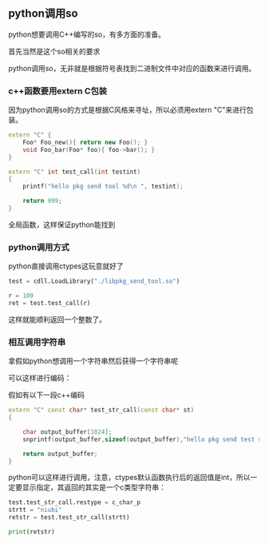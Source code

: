 ## python调用so
python想要调用C++编写的so，有多方面的准备。

首先当然是这个so相关的要求

python调用so，无非就是根据符号表找到二进制文件中对应的函数来进行调用。

### c++函数要用extern C包装
因为python调用so的方式是根据C风格来寻址，所以必须用extern "C"来进行包装。

``` c++
extern "C" {
    Foo* Foo_new(){ return new Foo(); }
    void Foo_bar(Foo* foo){ foo->bar(); }
}

extern "C" int test_call(int testint)
{
    printf("hello pkg send tool %d\n ", testint);

    return 999;
}

```

全局函数，这样保证python能找到

### python调用方式
python直接调用ctypes这玩意就好了

``` python
test = cdll.LoadLibrary("./libpkg_send_tool.so")

r = 100
ret = test.test_call(r)
```

这样就能顺利返回一个整数了。

### 相互调用字符串
拿假如python想调用一个字符串然后获得一个字符串呢

可以这样进行编码：

假如有以下一段c++编码

``` c++
extern "C" const char* test_str_call(const char* st)
{

    char output_buffer[1024];
    snprintf(output_buffer,sizeof(output_buffer),"hello pkg send test str %s \n", st);

    return output_buffer;
}
```

python可以这样进行调用，注意，ctypes默认函数执行后的返回值是int，所以一定要显示指定，其返回的其实是一个c类型字符串：

``` python
test.test_str_call.restype = c_char_p
strtt = "niubi"
retstr = test.test_str_call(strtt)

print(retstr)
```